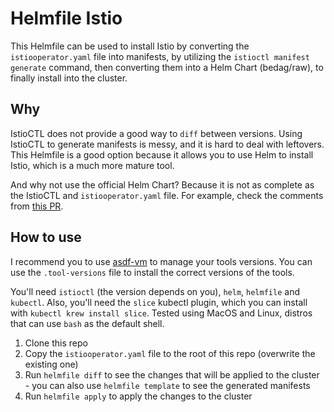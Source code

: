 # Helmfile Istio

This Helmfile can be used to install Istio by converting the `istiooperator.yaml` file into manifests, by utilizing the `istioctl manifest generate` command, then converting them into a Helm Chart (bedag/raw), to finally install into the cluster.

## Why

IstioCTL does not provide a good way to `diff` between versions. Using IstioCTL to generate manifests is messy, and it is hard to deal with leftovers. This Helmfile is a good option because it allows you to use Helm to install Istio, which is a much more mature tool.

And why not use the official Helm Chart? Because it is not as complete as the IstioCTL and `istiooperator.yaml` file. For example, check the comments from [this PR](https://github.com/istio/istio/pull/38807).

## How to use

I recommend you to use [asdf-vm](https://asdf-vm.com/) to manage your tools versions. You can use the `.tool-versions` file to install the correct versions of the tools.

You'll need `istioctl` (the version depends on you), `helm`, `helmfile` and `kubectl`. Also, you'll need the `slice` kubectl plugin, which you can install with `kubectl krew install slice`. Tested using MacOS and Linux, distros that can use `bash` as the default shell.

1. Clone this repo
2. Copy the `istiooperator.yaml` file to the root of this repo (overwrite the existing one)
3. Run `helmfile diff` to see the changes that will be applied to the cluster - you can also use `helmfile template` to see the generated manifests
4. Run `helmfile apply` to apply the changes to the cluster
